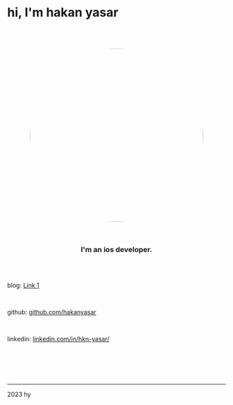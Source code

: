 <br>

# hi, I'm hakan yasar

<br><br>

<p align="center">
<img src="https://user-images.githubusercontent.com/6243566/212996083-e915d011-bbf8-4e7a-85d2-e9f4dbf3cb78.png" height="400" width="400" style="border-radius:50%" >
</p>
  
<br>
<h3 align="center">
I'm an ios developer. 
</h3>


<br><br>

<p align="center">

blog: <a href="https://www.hakanyasar.co/">[Link 1](https://www.hakanyasar.co/)</a>

<br>

github: [github.com/hakanyasar](https://github.com/hakanyasar)

<br>

linkedin: [linkedin.com/in/hkn-yasar/](https://www.linkedin.com/in/hkn-yasar/)

</p>  
  
<br><br><br><br>

***
2023 hy
